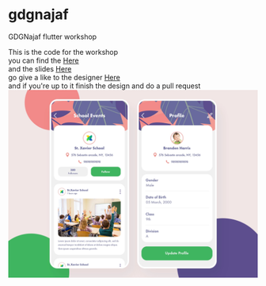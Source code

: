 # gdgnajaf

GDGNajaf flutter workshop

This is the code for the workshop  
you can find the [Here](https://www.facebook.com/watch/live/?v=979159169186352&ref=watch_permalink)  
and the slides [Here](https://docs.google.com/presentation/d/1W-Pi0zGoQOmNbcgofvyYvD-jahOTj0g2lJHqqvm6A6s/edit?usp=sharing)  
go give a like to the designer [Here](https://dribbble.com/shots/7225024-School-App)  
and if you're up to it finish the design and do a pull request  
![design](design.png)